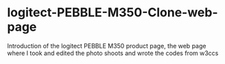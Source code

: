 # logitect-PEBBLE-M350-Clone-web-page
Introduction of the logitect PEBBLE M350 product page, the web page where I took and edited the photo shoots and wrote the codes from w3ccs
